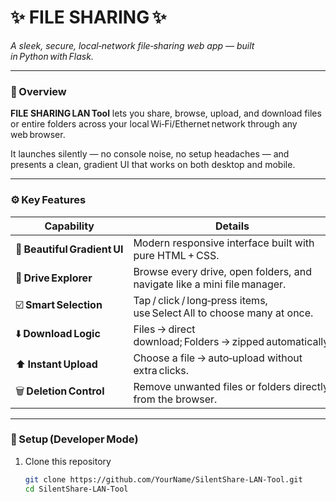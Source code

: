 # ✨ FILE SHARING ✨
*A sleek, secure, local‑network file‑sharing web app — built in Python with Flask.*

---

### 🌟 Overview
**FILE SHARING LAN Tool** lets you share, browse, upload, and download files or entire folders across your local Wi‑Fi/Ethernet network through any web browser.

It launches silently — no console noise, no setup headaches — and presents a clean, gradient UI that works on both desktop and mobile.

---

### ⚙️ Key Features
| Capability | Details |
|-------------|----------|
|💠 **Beautiful Gradient UI**|Modern responsive interface built with pure HTML + CSS.|
|📂 **Drive Explorer**|Browse every drive, open folders, and navigate like a mini file manager.|
|☑️ **Smart Selection**|Tap / click / long‑press items, use Select All to choose many at once.|
|⬇️ **Download Logic**|Files → direct download; Folders → zipped automatically.|
|⬆️ **Instant Upload**|Choose a file → auto‑upload without extra clicks.|
|🗑️ **Deletion Control**|Remove unwanted files or folders directly from the browser.|

---

### 🧩 Setup (Developer Mode)
1. Clone this repository  
   ```bash
   git clone https://github.com/YourName/SilentShare-LAN-Tool.git
   cd SilentShare-LAN-Tool
